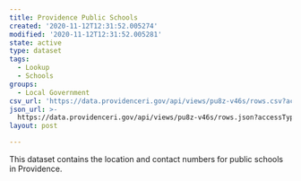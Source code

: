 ```yaml
---
title: Providence Public Schools
created: '2020-11-12T12:31:52.005274'
modified: '2020-11-12T12:31:52.005281'
state: active
type: dataset
tags:
  - Lookup
  - Schools
groups:
  - Local Government
csv_url: 'https://data.providenceri.gov/api/views/pu8z-v46s/rows.csv?accessType=DOWNLOAD'
json_url: >-
  https://data.providenceri.gov/api/views/pu8z-v46s/rows.json?accessType=DOWNLOAD
layout: post

---
```

This dataset contains the location and contact numbers for public schools in Providence.
